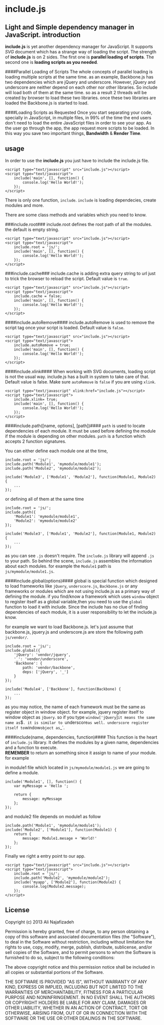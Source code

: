 include.js
==
Light and Simple dependency manager in JavaScript.
introduction
--
__include.js__ is yet another dependency manager for JavaScript. It supports _SVG_ document which has a strange way of loading the script. The strength of __include.js__ is on 2 sides. The first one is **parallel loading of scripts**. The second one is **loading scripts as you needed**.

####Parallel Loading of Scripts
The whole concepts of parallel loading is loading multiple scripts at the same time. as an example, Backbone.js has two dependencies which are jQuery and underscore. However, jQuery and underscore are neither depend on each other nor other libraries. So include will load both of them at the same time. so as a result 2 threads will be created by browser to load these two libraries. once these two libraries are loaded the Backbone.js is started to load.

####Loading Scripts as Requested
Once you start separating your code, specially in JavaScript, in multiple files, in 99% of the time the end users don't need to load the entire JavaScript files in order to see your app. As the user go through the app, the app request more scripts to be loaded. In this way you save two important things, __Bandwidth__ & __Render Time__.

usage
--
In order to use the __include.js__ you just have to include the include.js file.
    
    <script type="text/javascript" src="include.js"></script>
    <script type="text/javascript">
        include('main', [], function() {
            console.log('Hello World!');
        });
    </script>

There is only one function, `include`. `include` is loading dependecies, create modules and more.

There are some class methods and variables which you need to know.

###include.root###
include.root defines the root path of all the modules. the default is empty string.
   
    <script type="text/javascript" src="include.js"></script>
    <script type="text/javascript">
        include.root = 'js/';
        include('main', [], function() {
            console.log('Hello World!');
        });
    </script>   

###include.cache###
include.cache is adding extra query string to url just to trick the browser to reload the script. Default value is `true`.

    <script type="text/javascript" src="include.js"></script>
    <script type="text/javascript">
        include.cache = false;
        include('main', [], function() {
            console.log('Hello World!');
        });
    </script>   

####include.autoRemove####
include.autoRemove is used to remove the script tag once your script is loaded. Default value is `false`.

    <script type="text/javascript" src="include.js"></script>
    <script type="text/javascript">
        include.autoRemove = true;
        include('main', [], function() {
            console.log('Hello World!');
        });
    </script>   

####include.xlink####
When working with SVG documents, loading script is not the usual way. include.js has a built in system to take care of that. Default value is false. Make sure `autoRemove` is `false` if you are using `xlink`.

    <script type="text/javascript" xlink:href="include.js"></script>
    <script type="text/javascript">
        include.xlink= true;
        include('main', [], function() {
            console.log('Hello World!');
        });
    </script>   

####include.path([name, options], [path])####
`path` is used to locate dependencies of each module. It must be used before defining the module if the module is depending on other modules. `path` is a function which accepts 2 function signatures.

You can either define each module one at the time,
    
    include.root = 'js/';
    include.path('Module1', 'mymodule/module1');
    include.path('Module2', 'mymodule/module2');
    
    include('Module3', ['Module1', 'Module2'], function(Module1, Module2) {
        ...
    });

or defining all of them at the same time

    include.root = 'js/';
    include.path({
        'Module1': 'mymodule/module1',
        'Module2': 'mymodule/module2'
    });
    
    include('Module3', ['Module1', 'Module2'], function(Module1, Module2) {
        ...
    });
   
as you can see `.js` doesn't require. The `include.js` library will append `.js` to your path. So behind the scene, `include.js` assembles the information about each modules. for example the `Module1` path is `js/mymodule/module1.js`.

####include.global(options)####
global is special function which designed to load frameworks like `jQuery`, `underscore.js`, `Backbone.js` or any frameworks or modules which are not using include.js as a primary way of defining the module. if you find/know a framework which uses `window` object to register itself as a global variable,then you need to use the `global` function to load it with include. Since the include has no clue of finding dependencies of each module, it is a user responsibility to let the include.js know.

for example we want to load Backbone.js. let's just assume that backbone.js, jquery.js and underscore.js are store the following path `js/vendor/`.

    include.root = 'js/';
    include.global({
        'jQuery': 'vendor/jquery',
        '_': 'vendor/underscore',
        'Backbone': {
            path: 'vendor/backbone',
            deps: ['jQuery', '_']
        }
    });

    include('Module4', ['Backbone'], function(Backbone) {
        ...
    });

as you may notice, the name of each framework must be the same as register object in window object. for example, jquery register itself to window object as `jQuery`. so if you type `window['jQuery`]` it means the same name as `$`. it is similar to `underscore` as well. underscore register itself to `window` object as `_`.

####include(name, dependencies, function)####
This function is the heart of `include.js` library. It defines the modules by a given name, dependencies and a function to execute. <br/>__REMEMBER__ to return an something since it assign to name of your module. for example

in module1 file which located in `js/mymodule/module1.js` we are going to define a module.

    include('Module1', [], function() {
        var myMessage = 'Hello ';
        
        return {
            message: myMessage
        };
    });

and module2 file depends on module1 as follow

    include.path('Module1', 'mymodule/module1');
    include('Module2', ['Module1'], function(Module1) {
        return {
            message: Module1.mesage + 'World!'
        };
    });

Finally we right a entry point to our app.

    <script type="text/javascript" src="include.js"></script>
    <script type="text/javascript">
        include.root = 'js/';
        include.path('Module2', 'mymodule/module2');
        include('myapp', ['Module2'], function(Module2) {
            console.log(Module2.message);
        });
    </script>

License
--
Copyright (c) 2013 Ali Najafizadeh

Permission is hereby granted, free of charge, to any person obtaining a copy of this software and associated documentation files (the "Software"), to deal in the Software without restriction, including without limitation the rights to use, copy, modify, merge, publish, distribute, sublicense, and/or sell copies of the Software, and to permit persons to whom the Software is furnished to do so, subject to the following conditions:

The above copyright notice and this permission notice shall be included in all copies or substantial portions of the Software.

THE SOFTWARE IS PROVIDED "AS IS", WITHOUT WARRANTY OF ANY KIND, EXPRESS OR IMPLIED, INCLUDING BUT NOT LIMITED TO THE WARRANTIES OF MERCHANTABILITY, FITNESS FOR A PARTICULAR PURPOSE AND NONINFRINGEMENT. IN NO EVENT SHALL THE AUTHORS OR COPYRIGHT HOLDERS BE LIABLE FOR ANY CLAIM, DAMAGES OR OTHER LIABILITY, WHETHER IN AN ACTION OF CONTRACT, TORT OR OTHERWISE, ARISING FROM, OUT OF OR IN CONNECTION WITH THE SOFTWARE OR THE USE OR OTHER DEALINGS IN THE SOFTWARE.
